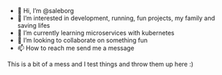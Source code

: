 - 👋 Hi, I’m @saleborg
- 👀 I’m interested in development, running, fun projects, my family and saving lifes
- 🌱 I’m currently learning microservices with kubernetes
- 💞️ I’m looking to collaborate on something fun
- 📫 How to reach me send me a message

This is a bit of a mess and I test things and throw them up here :)



<!---
saleborg/saleborg is a ✨ special ✨ repository because its `README.md` (this file) appears on your GitHub profile.
You can click the Preview link to take a look at your changes.
--->
